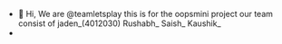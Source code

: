 - 👋 Hi, We are @teamletsplay
this is for the oopsmini project
our team consist of
jaden_(4012030)
Rushabh_
Saish_
Kaushik_
- 

<!---
teamletsplay/teamletsplay is a ✨ special ✨ repository because its `README.md` (this file) appears on your GitHub profile.
You can click the Preview link to take a look at your changes.
--->

